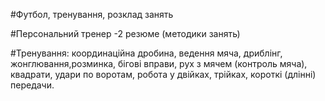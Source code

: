 #Футбол, тренування, розклад занять

#Персональний тренер -2 резюме (методики занять)

#Тренування: координаційна дробина, ведення мяча, дриблінг,
жонглювання,розминка, бігові вправи,
рух з мячем (контроль мяча), квадрати, удари по воротам,
робота у двійках, трійках, короткі (длінні) передачи.
